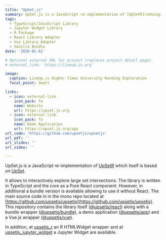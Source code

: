 ```yaml
---
title: "UpSet.js"
summary: UpSet.js is a JavaScript re-implementation of [UpSetR]rankings which is an implementation of UpSet
tags:
  - TypeScript/JavaScript Library
  - Jupyter Widget Library
  - R Package
  - React Library Adapter
  - Vue Library Adapter
  - Vanilla Bundle
date: '2020-01-01'

# Optional external URL for project (replaces project detail page).
# external_link: 'https://lineup.js.org'

image:
  caption: LineUp.js Higher Times University Ranking Exploration
  focal_point: Smart

links:
  - icon: external-link
    icon_pack: fa
    name: Website
    url: https://upset.js.org
  - icon: external-link
    icon_pack: fa
    name: Demo Application
    url: https://upset.js.org/app
url_code: 'https://github.com/upsetjs/upsetjs'
url_pdf: ''
url_slides: ''
url_video: ''

---
```


UpSet.js is a JavaScript re-implementation of [UpSetR](https://www.rdocumentation.org/packages/UpSetR/) which itself is based on [UpSet](http://vcg.github.io/upset/about/).

It allows to interactively explore large set intersections. The library is written in TypeScript and the core as a Pure React component. However, in additional a bundle version is available allowing to use it without React. The main source code in in the mono repo located at [https://github.com/upsetjs/upsetjs](https://github.com/upsetjs/upsetjs). This repository contains the library itself ([@upsetjs/react](https://github.com/upsetjs/upsetjs/tree/master/packages/react)) along with a bundle wrapper ([@upsetjs/bundle](https://github.com/upsetjs/upsetjs/tree/master/packages/bundle)), a demo application ([@upsetjs/app](https://github.com/upsetjs/upsetjs/tree/master/packages/app)) and a Vue.js wrapper ([@upsetjs/vue](https://github.com/upsetjs/upsetjs/tree/master/packages/vue)).

In addition, at [upsetjs_r](https://github.com/upsetjs/upsetjs_r) an R HTMLWidget wrapper and at [upsetjs_jupyter_widget](https://github.com/upsetjs/upsetjs_jupyter_widget) a Jupyter Widget are available.
